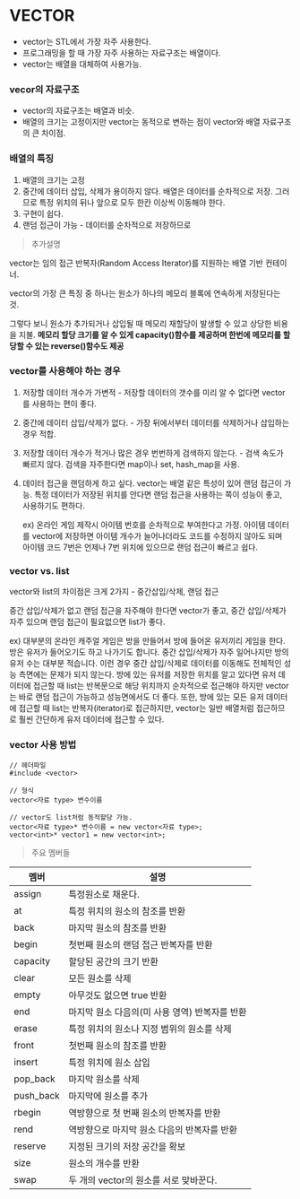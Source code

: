 VECTOR
====

- vector는 STL에서 가장 자주 사용한다. 
- 프로그래밍을 할 때 가장 자주 사용하는 자료구조는 배열이다.
- vector는 배열을 대체하여 사용가능.

### vecor의 자료구조

- vector의 자료구조는 배열과 비슷.
- 배열의 크기는 고정이지만 vector는 동적으로 변하는 점이 vector와 배열 자료구조의 큰 차이점.

### 배열의 특징

1. 배열의 크기는 고정
2. 중간에 데이터 삽입, 삭제가 용이하지 않다.
	 배열은 데이터를 순차적으로 저장. 그러므로 특정 위치의 뒤나 앞으로 모두 한칸 이상씩 이동해야 한다.
3. 구현이 쉽다.
4. 랜덤 접근이 가능 - 데이터를 순차적으로 저장하므로

> 추가설명
	
vector는 임의 접근 반복자(Random Access Iterator)를 지원하는 배열 기반 컨테이너.

vector의 가장 큰 특징 중 하나는 원소가 하나의 메모리 블록에 연속하게 저장된다는 것.

그렇다 보니 원소가 추가되거나 삽입될 때 메모리 재할당이 발생할 수 있고 상당한 비용을 지불.
**메모리 할당 크기를 알 수 있게 capacity()함수를 제공하며 한번에 메모리를 할당할 수 있는 reverse()함수도 제공**


### vector를 사용해야 하는 경우

1. 저장할 데이터 개수가 가변적 - 저장할 데이터의 갯수를 미리 알 수 없다면 vector를 사용하는 편이 좋다.
2. 중간에 데이터 삽입/삭제가 없다. - 가장 뒤에서부터 데이터를 삭제하거나 삽입하는 경우 적합.
3. 저장할 데이터 개수가 적거나 많은 경우 번번하게 검색하지 않는다. - 검색 속도가 빠르지 않다. 검색을 자주한다면 map이나 set, hash_map을 사용.
4. 데이터 접근을 랜덤하게 하고 싶다.
	 vector는 배열 같은 특성이 있어 랜덤 접근이 가능. 특정 데이터가 저장된 위치를 안다면 랜덤 접근을 사용하는 쪽이 성능이 좋고, 사용하기도 편하다.
	 
	 ex) 온라인 게임 제작시 아이템 번호를 순차적으로 부여한다고 가정. 아이템 데이터를 vector에 저장하면 아이템 개수가 늘어나더라도 코드를 수정하지 않아도 되며
	 		 아이템 코드 7번은 언제나 7번 위치에 있으므로 랜덤 접근이 빠르고 쉽다.

### vector vs. list

vector와 list의 차이점은 크게 2가지 - 중간삽입/삭제, 랜덤 접근

중간 삽입/삭제가 없고 랜덤 접근을 자주해야 한다면 vector가 좋고, 중간 삽입/삭제가 자주 있으며 랜덤 접근이 필요없으면 list가 좋다.
	
ex) 대부분의 온라인 캐주얼 게임은 방을 만들어서 방에 들어온 유저끼리 게임을 한다. 방은 유저가 들어오기도 하고 나가기도 합니다.
		중간 삽입/삭제가 자주 일어나지만 방의 유저 수는 대부분 적습니다. 이런 경우 중간 삽입/삭제로 데이터를 이동해도 전체적인 성능 측면에는 문제가 되지 않는다.
		방에 있는 유저를 저장한 위치를 알고 있다면 유저 데이터에 접근할 때 list는 반복문으로 해당 위치까지 순차적으로 접근해야 하지만
		vector는 바로 랜덤 접근이 가능하고 성능면에서도 더 좋다. 또한, 방에 있는 모든 유저 데이터에 접근할 때 list는 반복자(iterator)로 접근하지만,
		vector는 일반 배열처럼 접근하므로 훨씬 간단하게 유저 데이터에 접근할 수 있다.

### vector 사용 방법

```
// 헤더파일
#include <vector>

// 형식
vector<자료 type> 변수이름

// vector도 list처럼 동적할당 가능.
vector<자료 type>* 변수이름 = new vector<자료 type>;
vector<int>* vector1 = new vector<int>;
```

> 주요 멤버들

멤버|설명
----|----
assign|특정원소로 채운다.
at|특정 위치의 원소의 참조를 반환
back|마지막 원소의 참조를 반환
begin|첫번째 원소의 랜덤 접근 반복자를 반환
capacity|할당된 공간의 크기 반환
clear|모든 원소를 삭제
empty|아무것도 없으면 true 반환
end|마지막 원소 다음의(미 사용 영역) 반복자를 반환
erase|특정 위치의 원소나 지정 범위의 원소를 삭제
front|첫번째 원소의 참조를 반환
insert|특정 위치에 원소 삽입
pop_back|마지막 원소를 삭제
push_back|마지막에 원소를 추가
rbegin|역방향으로 첫 번째 원소의 반복자를 반환
rend|역방향으로 마지막 원소 다음의 반복자를 반환
reserve|지정된 크기의 저장 공간을 확보
size|원소의 개수를 반환
swap|두 개의 vector의 원소를 서로 맞바꾼다.


